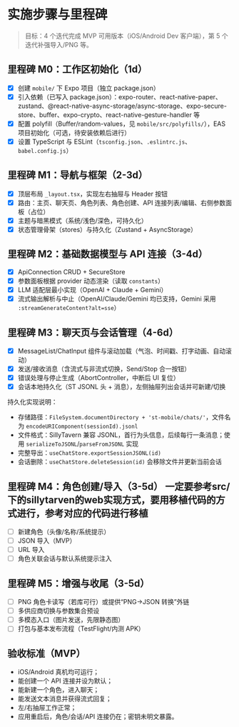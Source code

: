 # 实施步骤与里程碑

> 目标：4 个迭代完成 MVP 可用版本（iOS/Android Dev 客户端），第 5 个迭代补强导入/PNG 等。

## 里程碑 M0：工作区初始化（1d）
- [x] 创建 `mobile/` 下 Expo 项目（独立 package.json）
- [x] 引入依赖（已写入 package.json）：expo-router、react-native-paper、zustand、@react-native-async-storage/async-storage、expo-secure-store、buffer、expo-crypto、react-native-gesture-handler 等
- [x] 配置 polyfill（Buffer/random-values，见 `mobile/src/polyfills/`），EAS 项目初始化（可选，待安装依赖后进行）
- [x] 设置 TypeScript 与 ESLint（`tsconfig.json`、`.eslintrc.js`、`babel.config.js`）

## 里程碑 M1：导航与框架（2-3d）
- [x] 顶层布局 `_layout.tsx`，实现左右抽屉与 Header 按钮
- [x] 路由：主页、聊天页、角色列表、角色创建、API 连接列表/编辑、右侧参数面板（占位）
- [x] 主题与暗黑模式（系统/浅色/深色，可持久化）
- [x] 状态管理骨架（stores）与持久化（Zustand + AsyncStorage）

## 里程碑 M2：基础数据模型与 API 连接（3-4d）
- [x] ApiConnection CRUD + SecureStore
- [x] 参数面板根据 provider 动态渲染（读取 `constants`）
- [x] LLM 适配层最小实现（OpenAI + Claude + Gemini）
- [x] 流式输出解析与中止（OpenAI/Claude/Gemini 均已支持，Gemini 采用 `:streamGenerateContent?alt=sse`）

## 里程碑 M3：聊天页与会话管理（4-6d）
- [x] MessageList/ChatInput 组件与滚动加载（气泡、时间戳、打字动画、自动滚动）
- [x] 发送/接收消息（含流式与非流式切换，Send/Stop 合一按钮）
- [x] 错误处理与停止生成（AbortController，中断后 UI 复位）
- [x] 会话本地持久化（ST JSONL 头 + 消息），左侧抽屉列出会话并可新建/切换

持久化实现说明：
- 存储路径：`FileSystem.documentDirectory + 'st-mobile/chats/'`，文件名为 `encodeURIComponent(sessionId).jsonl`
- 文件格式：SillyTavern 兼容 JSONL，首行为头信息，后续每行一条消息；使用 `serializeToJSONL`/`parseFromJSONL` 实现
- 完整导出：`useChatStore.exportSessionJSONL(id)`
- 会话删除：`useChatStore.deleteSession(id)` 会移除文件并更新当前会话

## 里程碑 M4：角色创建/导入（3-5d） 一定要参考src/ 下的sillytarven的web实现方式，要用移植代码的方式进行，参考对应的代码进行移植
- [ ] 新建角色（头像/名称/系统提示）
- [ ] JSON 导入（MVP）
- [ ] URL 导入
- [ ] 角色关联会话与默认系统提示注入

## 里程碑 M5：增强与收尾（3-5d）
- [ ] PNG 角色卡读写（若库可行）或提供“PNG→JSON 转换”外链
- [ ] 多供应商切换与参数集合预设
- [ ] 多模态入口（图片发送，先限静态图）
- [ ] 打包与基本发布流程（TestFlight/内测 APK）

## 验收标准（MVP）
- iOS/Android 真机均可运行；
- 能创建一个 API 连接并设为默认；
- 能新建一个角色，进入聊天；
- 能发送文本消息并获得流式回复；
- 左/右抽屉工作正常；
- 应用重启后，角色/会话/API 连接仍在；密钥未明文暴露。
